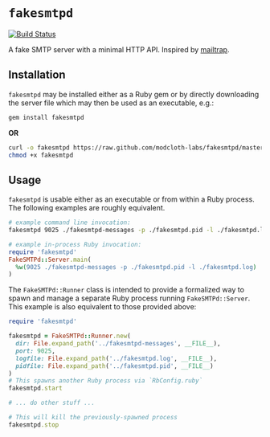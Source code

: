 `fakesmtpd`
===========

[![Build Status](https://travis-ci.org/modcloth-labs/fakesmtpd.png?branch=master)](https://travis-ci.org/modcloth-labs/fakesmtpd)

A fake SMTP server with a minimal HTTP API.
Inspired by [mailtrap](https://github.com/mmower/mailtrap).

## Installation
`fakesmtpd` may be installed either as a Ruby gem or by directly
downloading the server file which may then be used as an executable,
e.g.:

``` bash
gem install fakesmtpd
```

**OR**

``` bash
curl -o fakesmtpd https://raw.github.com/modcloth-labs/fakesmtpd/master/lib/fakesmtpd/server.rb
chmod +x fakesmtpd
```

## Usage
`fakesmtpd` is usable either as an executable or from within a Ruby
process.  The following examples are roughly equivalent.

``` bash
# example command line invocation:
fakesmtpd 9025 ./fakesmtpd-messages -p ./fakesmtpd.pid -l ./fakesmtpd.log
```

``` ruby
# example in-process Ruby invocation:
require 'fakesmtpd'
FakeSMTPd::Server.main(
  %w(9025 ./fakesmtpd-messages -p ./fakesmtpd.pid -l ./fakesmtpd.log)
)
```

The `FakeSMTPd::Runner` class is intended to provide a
formalized way to spawn and manage a separate Ruby process running
`FakeSMTPd::Server`.  This example is also equivalent to those provided
above:

``` ruby
require 'fakesmtpd'

fakesmtpd = FakeSMTPd::Runner.new(
  dir: File.expand_path('../fakesmtpd-messages', __FILE__),
  port: 9025,
  logfile: File.expand_path('../fakesmtpd.log', __FILE__),
  pidfile: File.expand_path('../fakesmtpd.pid', __FILE__)
)
# This spawns another Ruby process via `RbConfig.ruby`
fakesmtpd.start

# ... do other stuff ...

# This will kill the previously-spawned process
fakesmtpd.stop
```
